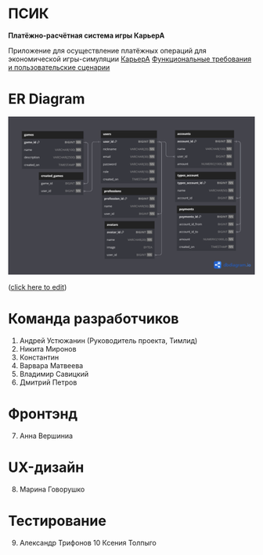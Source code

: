 # ПСИК 
__Платёжно-расчётная система игры КарьерА__

Приложение для осуществление платёжных операций для экономической игры-симуляции [КарьерА](https://karyera-game.ru/) 
[Функциональные требования и пользовательские сценарии](https://disk.yandex.ru/i/yrcG8ZtPyOnHXg)


# ER Diagram
![schema](schema.png)

([click here to edit](https://dbdiagram.io/d/6517625fffbf5169f0c445b3)) 

# Команда разработчиков
1. Андрей Устюжанин (Руководитель проекта, Тимлид)
2. Никита Миронов 
3. Константин
4. Варвара Матвеева
5. Владимир Савицкий
6. Дмитрий Петров 

# Фронтэнд 
7. Анна Вершиниа

# UX-дизайн
8. Марина Говорушко

# Тестирование
9. Александр Трифонов
10 Ксения Толпыго 
